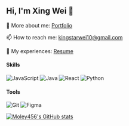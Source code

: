 ## Hi, I'm Xing Wei 👋


👦 More about me: [Portfolio](https://moley456.github.io/)

📫 How to reach me: [kingstarwei10@gmail.com](mailto:kingstarwei10@gmail.com)

📄 My experiences: [Resume](https://moley456.github.io/assets/pdf/OngXingWei_Resume.pdf)


#### Skills
![JavaScript](https://img.shields.io/badge/Code-JavaScript-Red/?logo=Javascript)
![Java](https://img.shields.io/badge/Code-Java-Red/?logo=Java) 
![React](https://img.shields.io/badge/Code-React-Red/?logo=React)
![Python](https://img.shields.io/badge/Code-Python-Red/?logo=Python)

#### Tools
![Git](https://img.shields.io/badge/Tools-Git-Red/?logo=Git)
![Figma](https://img.shields.io/badge/Tools-Figma-Red/?logo=Figma)

[![Moley456's GitHub stats](https://github-readme-stats.vercel.app/api?username=moley456&hide=stars&theme=tokyonight)](https://github.com/anuraghazra/github-readme-stats)
